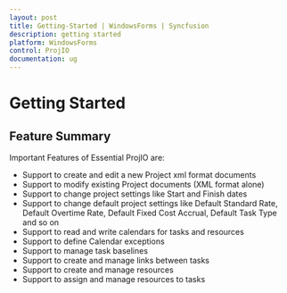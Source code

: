 ```yaml
---
layout: post
title: Getting-Started | WindowsForms | Syncfusion
description: getting started
platform: WindowsForms
control: ProjIO
documentation: ug
---
```


# Getting Started

## Feature Summary

Important Features of Essential ProjIO are:

* Support to create and edit a new Project xml format documents
* Support to modify existing Project documents (XML format alone)
* Support to change project settings like Start and Finish dates
* Support to change default project settings like Default Standard Rate, Default Overtime Rate, Default Fixed Cost Accrual, Default Task Type and so on
* Support to read and write calendars for tasks and resources
* Support to define Calendar exceptions
* Support to manage task baselines
* Support to create and manage links between tasks
* Support to create and manage resources
* Support to assign and manage resources to tasks
